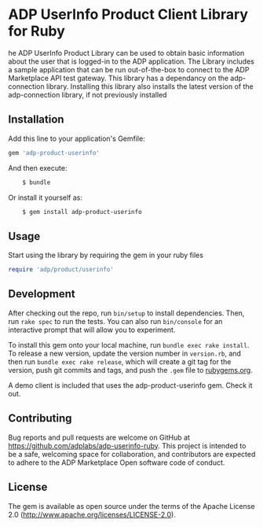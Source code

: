 # ADP UserInfo Product Client Library for Ruby

he ADP UserInfo Product Library can be used to obtain basic information about the user that is logged-in to the ADP application. The Library includes a sample application that can be run out-of-the-box to connect to the ADP Marketplace API test gateway. This library has a dependancy on the adp-connection library. Installing this library also installs the latest version of the adp-connection library, if not previously installed

## Installation

Add this line to your application's Gemfile:

```ruby
gem 'adp-product-userinfo'
```

And then execute:
```sh
    $ bundle
```

Or install it yourself as:
```sh
    $ gem install adp-product-userinfo
```

## Usage

Start using the library by requiring the gem in your ruby files

```ruby
require 'adp/product/userinfo'
```

## Development

After checking out the repo, run `bin/setup` to install dependencies. Then, run `rake spec` to run the tests. You can also run `bin/console` for an interactive prompt that will allow you to experiment.

To install this gem onto your local machine, run `bundle exec rake install`. To release a new version, update the version number in `version.rb`, and then run `bundle exec rake release`, which will create a git tag for the version, push git commits and tags, and push the `.gem` file to [rubygems.org](https://rubygems.org).

A demo client is included that uses the adp-product-userinfo gem. Check it out.

## Contributing

Bug reports and pull requests are welcome on GitHub at https://github.com/adplabs/adp-userinfo-ruby. This project is intended to be a safe, welcoming space for collaboration, and contributors are expected to adhere to the ADP Marketplace Open software code of conduct.


## License

The gem is available as open source under the terms of the Apache License 2.0 (http://www.apache.org/licenses/LICENSE-2.0).

